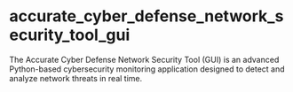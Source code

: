 # accurate_cyber_defense_network_security_tool_gui
The Accurate Cyber Defense Network Security Tool (GUI) is an advanced Python-based cybersecurity monitoring application designed to detect and analyze network threats in real time. 
